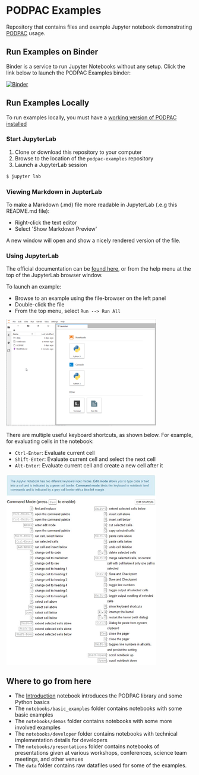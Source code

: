 # PODPAC Examples

Repository that contains files and example Jupyter notebook demonstrating [PODPAC](https://github.com/creare-com/podpac) usage.

## Run Examples on Binder

Binder is a service to run Jupyter Notebooks without any setup.
Click the link below to launch the PODPAC Examples binder:

[![Binder](https://mybinder.org/badge_logo.svg)](https://mybinder.org/v2/gh/creare-com/podpac-examples/develop)

## Run Examples Locally

To run examples locally, you must have a [working version of PODPAC installed](https://podpac.org/install.html)

### Start JupyterLab

1. Clone or download this repository to your computer
2. Browse to the location of the `podpac-examples` repository
3. Launch a JupyterLab session

```bash
$ jupyter lab
```

### Viewing Markdown in JupterLab

To make a Markdown (.md) file more readable in JupyterLab (.e.g this README.md file):
* Right-click the text editor
* Select 'Show Markdown Preview'

A new window will open and show a nicely rendered version of the file.


### Using JupyterLab

The official documentation can be [found here](https://jupyterlab.readthedocs.io/en/stable/user/interface.html), or from the help menu at the top of the JupyterLab browser window.

To launch an example:
* Browse to an example using the file-browser on the left panel
* Double-click the file 
* From the top menu, select `Run --> Run All`

<img src='notebooks/Images/JupyterHowTo.gif' width='80%' />

There are multiple useful keyboard shortcuts, as shown below. For example, for evaluating cells in the notebook:
* `Ctrl-Enter`: Evaluate current cell
* `Shift-Enter`: Evaluate current cell and select the next cell
* `Alt-Enter`: Evaluate current cell and create a new cell after it

<img src='notebooks/Images/notebook-keyboard-shortcuts.jpg' width='80%' />

## Where to go from here

* The [Introduction](notebooks/Introduction.ipynb) notebook introduces the PODPAC library and some Python basics
* The `notebooks/basic_examples` folder contains notebooks with some basic examples
* The `notebooks/demos` folder contains notebooks with some more involved examples
* The `notebooks/developer` folder contains notebooks with technical implementation details for developers
* The `notebooks/presentations` folder contains notebooks of presentations given at various workshops, conferences, science team meetings, and other venues
* The `data` folder contains raw datafiles used for some of the examples.
